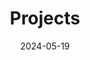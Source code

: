 ---
title: 'Projects'
date: 2024-05-19
type: landing

design:
  # Section spacing
  spacing: '0.5rem'

# Page sections
sections:
  - block: collection
    content:
      title: What I work on
      text: For a list of the projects I have been working on, including public code releases, check my [GitHub page](https://github.com/andrea0292?tab=repositories). You can also check my [iNSPIRE-HEP](https://inspirehep.net/authors/1498218?ui-citation-summary=true) profile to see all my works.
      filters:
        folders:
          - project
    design:
      view: article-grid
      fill_image: false
      columns: 3
  - block: collection
    content:
      title: Proposte di Tesi di Laurea Magistrale
      text: |
        <h2 style="font-size: 1.2em; font-weight: bold;">Esempi di possibili progetti di tesi.</h2>

        - **Studio di Dinamica Galattica in presenza di materia oscura ultra-leggera.**  
          *Pre-requisiti:* programmazione, meccanica quantistica, teoria dei campi, elettrodinamica classica, meccanica statistica.

        - **Nuovi esperimenti per la rilevazione diretta di Materia Oscura.**  
          *Pre-requisiti:* analisi dati, teoria dei campi, elettrodinamica classica.  

        - **Produzione di particelle leggere in oggetti astrofisici.**  
          *Pre-requisiti:* teoria dei campi, meccanica quantistica, elettrodinamica classica, fisica nucleare. Fisica dei plasmi utile.  

        - **Analisi dati di simulazioni idrodinamiche con diversi candidati di materia oscura.**  
          *Pre-requisiti:* analisi dati, programmazione. Elementi di Machine Learning utili.  

        - **Elettrodinamica delle Stelle a Neutroni in presenza di Assioni.**  
          *Pre-requisiti:* teoria dei campi, meccanica quantistica, elettrodinamica classica, programmazione (C++ e Fortran in particolare).  
      
      filters:
        folders:
          - project
    design:
      view: article-grid
      fill_image: false
      columns: 3  
    image: '/images/pulsarsaxions.png'
    image_alt: 'Overview of selected projects'

  - block: collection
    content:
      title: Proposte di Tesi di Laurea Triennale e Progetti Extra-Curriculari

      text:  |
        <h2 style="font-size: 1.2em; font-weight: bold;">Esempi di possibili progetti di tesi.</h2>

        - **Studio di Dinamica Galattica in presenza di materia oscura ultra-leggera.**  
          *Pre-requisiti:* programmazione, meccanica quantistica, teoria dei campi, elettrodinamica classica, meccanica statistica.

        - **Analisi dati di simulazioni idrodinamiche con diversi candidati di materia oscura.**  
          *Pre-requisiti:* analisi dati, programmazione. Elementi di Machine Learning utili.

        - **Materia Oscura Self-Interacting.** Studio dettagliato delle assunzioni e approssimazioni fatte in letteratura nella risoluzione delle equazioni di fluido-dinamica. 
          *Pre-requisiti:* elettrodinamica classica, meccanica statistica, meccanica quantistica.       
      filters:
        folders:
          - project
    design:
      view: article-grid
      fill_image: false
      columns: 3  
---